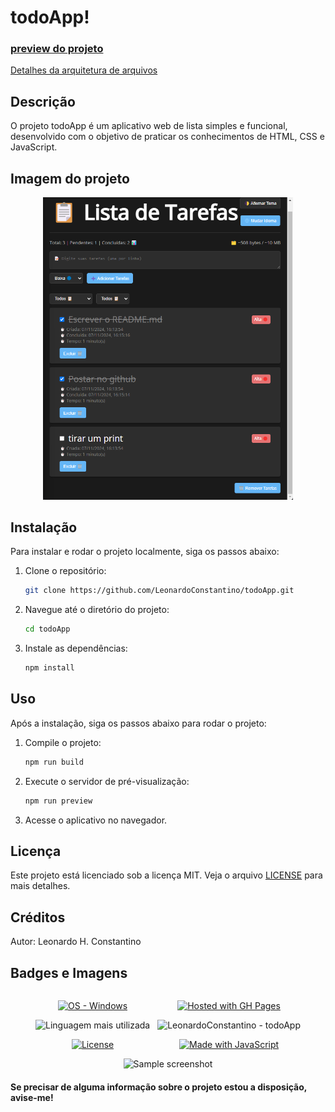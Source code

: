 # todoApp!

### [preview do projeto](https://leonardoconstantino.github.io/todoApp/)

[Detalhes da arquitetura de arquivos](https://github.com/LeonardoConstantino/todoApp/blob/main/estrutura.md)

## Descrição

O projeto todoApp é um aplicativo web de lista simples e funcional, desenvolvido com o objetivo de praticar os conhecimentos de HTML, CSS e JavaScript.

## Imagem do projeto

<div align='center'>
    <img src='https://raw.githubusercontent.com/LeonardoConstantino/todoApp/master/src/assets/images/image.png' alt='Sample screenshot' width='400'>
</div>

## Instalação

Para instalar e rodar o projeto localmente, siga os passos abaixo:

1. Clone o repositório:

    ```bash
    git clone https://github.com/LeonardoConstantino/todoApp.git
    ```

2. Navegue até o diretório do projeto:

    ```bash
    cd todoApp
    ```

3. Instale as dependências:

    ```bash
    npm install
    ```

## Uso

Após a instalação, siga os passos abaixo para rodar o projeto:

1. Compile o projeto:

    ```bash
    npm run build
    ```

2. Execute o servidor de pré-visualização:

    ```bash
    npm run preview
    ```

3. Acesse o aplicativo no navegador.

## Licença
Este projeto está licenciado sob a licença MIT. Veja o arquivo [LICENSE](https://github.com/LeonardoConstantino/todoApp/blob/main/LICENSE.txt) para mais detalhes.

## Créditos
Autor: Leonardo H. Constantino

## Badges e Imagens

<div style='display: flex; justify-content: center; gap: 12px' >

<div align='center'>

[![OS - Windows](https://img.shields.io/badge/OS-Windows-blue?logo=windows&logoColor=white)](https://www.microsoft.com/ 'Go to Microsoft homepage')

![Linguagem mais utilizada](https://img.shields.io/github/languages/top/LeonardoConstantino/todoApp)

[![License](https://img.shields.io/badge/License-MIT-blue)](#license)

</div>

<div align='center'>

[![Hosted with GH Pages](https://img.shields.io/badge/Hosted_with-GitHub_Pages-blue?logo=github&logoColor=white)](https://pages.github.com/ 'Go to GitHub Pages homepage')

![LeonardoConstantino - todoApp](https://img.shields.io/static/v1?label=LeonardoConstantino&message=todoApp&color=blue&logo=github)

[![Made with JavaScript](https://img.shields.io/badge/Made_with-JavaScript-blue?logo=javascript&logoColor=white)](https://www.javascript.com/ 'Go to JavaScript homepage')

</div>

</div>

<div align='center'>
    <img src='https://raw.githubusercontent.com/LeonardoConstantino/todoApp/master/src/assets/images/representacao.jpg' alt='Sample screenshot' width='400'>
</div>

#### Se precisar de alguma informação sobre o projeto estou a disposição, avise-me!